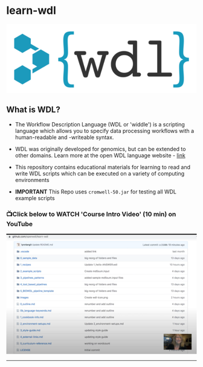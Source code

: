 # learn-wdl
![WDL icon](/images/wdl-icon.png)  

## What is WDL?
- The Workflow Description Language (WDL or 'widdle') is a scripting language which allows you to specify data processing workflows with a human-readable and -writeable syntax. 

- WDL was originally developed for genomics, but can be extended to other domains. Learn more at the open WDL language website - [link](https://openwdl.org/)
- This repository contains educational materials for learning to read and write WDL scripts which can be executed on a variety of computing environments
- **IMPORTANT** This Repo uses `cromwell-50.jar` for testing all WDL example scripts

### 📺Click below to WATCH 'Course Intro Video' (10 min) on YouTube

[![Welcome to Learn WDL](/images/learn-wdl-intro.png)](https://www.youtube.com/watch?v=RtcW2Zdn_28 "Welcome to Learn WDL")

---
